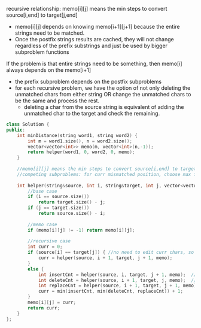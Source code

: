 recursive relationship: memo[i][j] means the min steps to convert source[i,end] to target[j,end]
- memo[i][j] depends on knowing memo[i+1][j+1] because the entire strings need to be matched. 
- Once the postfix strings results are cached, they will not change regardless of the prefix substrings and just be used by bigger subproblem functions
    
If the problem is that entire strings need to be something, then memo[i] always depends on the memo[i+1]
- the prefix subproblem depends on the postfix subproblems
- for each recursive problem, we have the option of not only deleting the unmatched chars from either string OR change the unmatched chars to be the same and process the rest. 
    - deleting a char from the source string is equivalent of adding the unmatched char to the target and check the remaining.

```cpp
class Solution {
public:
    int minDistance(string word1, string word2) {
        int m = word1.size(), n = word2.size();
        vector<vector<int>> memo(m, vector<int>(n,-1));
        return helper(word1, 0, word2, 0, memo);
    }
    
    //memo[i][j] means the min steps to convert source[i,end] to target[j,end]
    //competing subproblems: for curr mismatched position, choose max from 3 competing subproblems
    
    int helper(string&source, int i, string&target, int j, vector<vector<int>>& memo) { 
        //base case
        if (i == source.size()) 
            return target.size() - j;
        if (j == target.size()) 
            return source.size() - i;
        
        //memo case
        if (memo[i][j] != -1) return memo[i][j];
        
        //recursive case
        int curr = 0;
        if (source[i] == target[j]) { //no need to edit curr chars, so the answer is the same as the postfix
            curr = helper(source, i + 1, target, j + 1, memo);
        } 
        else { 
            int insertCnt = helper(source, i, target, j + 1, memo);  //insert the missing char and check the next matching char
            int deleteCnt = helper(source, i + 1, target, j, memo);  //skip the curr and use the next char from source string
            int replaceCnt = helper(source, i + 1, target, j + 1, memo); //replace curr char and check next char 
            curr = min(insertCnt, min(deleteCnt, replaceCnt)) + 1;
        }
        memo[i][j] = curr;
        return curr;
    }
};
```
